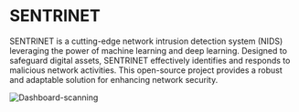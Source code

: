 # SENTRINET
SENTRINET is a cutting-edge network intrusion detection system (NIDS) leveraging the power of machine learning and deep learning. Designed to safeguard digital assets, SENTRINET effectively identifies and responds to malicious network activities. This open-source project provides a robust and adaptable solution for enhancing network security.

![Dashboard-scanning](https://github.com/user-attachments/assets/c614966a-e12d-4f11-a14e-d5a5b466e7ac)
